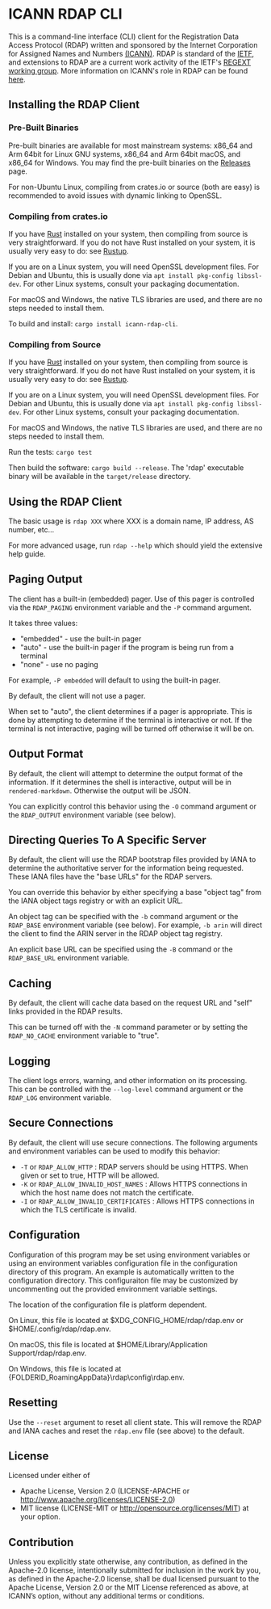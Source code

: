 ICANN RDAP CLI
==============

This is a command-line interface (CLI) client for the Registration Data Access Protocol (RDAP) written and sponsored
by the Internet Corporation for Assigned Names and Numbers [(ICANN)](https://www.icann.org). 
RDAP is standard of the [IETF](https://ietf.org/), and extensions
to RDAP are a current work activity of the IETF's [REGEXT working group](https://datatracker.ietf.org/wg/regext/documents/).
More information on ICANN's role in RDAP can be found [here](https://www.icann.org/rdap).

Installing the RDAP Client
--------------------------

### Pre-Built Binaries

Pre-built binaries are available for most mainstream systems: x86_64 and Arm 64bit for Linux GNU systems, x86_64 and Arm 64bit
macOS, and x86_64 for Windows. You may find the pre-built binaries on the [Releases](https://github.com/icann/icann-rdap/releases)
page.

For non-Ubuntu Linux, compiling from crates.io or source (both are easy) is recommended to avoid issues with dynamic linking to OpenSSL.

### Compiling from crates.io

If you have [Rust](https://www.rust-lang.org/) installed on your system, then compiling from source is
very straightforward. If you do not have Rust installed on your system, it is usually very easy to do:
see [Rustup](https://rustup.rs/).

If you are on a Linux system, you will need OpenSSL development files. For Debian and Ubuntu, this is
usually done via `apt install pkg-config libssl-dev`. For other Linux systems, consult your packaging
documentation.

For macOS and Windows, the native TLS libraries are used, and there are no steps needed to install them.

To build and install: `cargo install icann-rdap-cli`.

### Compiling from Source

If you have [Rust](https://www.rust-lang.org/) installed on your system, then compiling from source is
very straightforward. If you do not have Rust installed on your system, it is usually very easy to do:
see [Rustup](https://rustup.rs/).

If you are on a Linux system, you will need OpenSSL development files. For Debian and Ubuntu, this is
usually done via `apt install pkg-config libssl-dev`. For other Linux systems, consult your packaging
documentation.

For macOS and Windows, the native TLS libraries are used, and there are no steps needed to install them.

Run the tests: `cargo test`

Then build the software: `cargo build --release`. The 'rdap' executable binary will be available in the `target/release` directory.

Using the RDAP Client
---------------------

The basic usage is `rdap XXX` where XXX is a domain name, IP address, AS number, etc...

For more advanced usage, run `rdap --help` which should yield the extensive help guide.

Paging Output
-------------

The client has a built-in (embedded) pager. Use of this pager is controlled via the `RDAP_PAGING`
environment variable and the `-P` command argument.

It takes three values:

* "embedded" - use the built-in pager
* "auto" - use the built-in pager if the program is being run from a terminal
* "none" - use no paging

For example, `-P embedded` will default to using the built-in pager.

By default, the client will not use a pager.

When set to "auto", the client determines if a pager is appropriate. 
This is done by attempting to determine if the terminal is interactive or not. If the terminal
is not interactive, paging will be turned off otherwise it will be on.

Output Format
-------------

By default, the client will attempt to determine the output format of the information. If it determines the shell
is interactive, output will be in `rendered-markdown`. Otherwise the output will be JSON.

You can explicitly control this behavior using the `-O` command argument or the `RDAP_OUTPUT` environment variable
(see below).

Directing Queries To A Specific Server
--------------------------------------

By default, the client will use the RDAP bootstrap files provided by IANA to determine the authoritative server
for the information being requested. These IANA files have the "base URLs" for the RDAP servers.

You can override this behavior by either specifying a base "object tag" from the IANA object tags registry or with
an explicit URL.

An object tag can be specified with the `-b` command argument or the `RDAP_BASE` environment variable (see below).
For example, `-b arin` will direct the client to find the ARIN server in the RDAP object tag registry.

An explicit base URL can be specified using the `-B` command or the `RDAP_BASE_URL` environment variable.

Caching
-------

By default, the client will cache data based on the request URL and "self" links provided in the RDAP results.

This can be turned off with the `-N` command parameter or by setting the `RDAP_NO_CACHE` environment variable to "true".

Logging
-------

The client logs errors, warning, and other information on its processing. This can be controlled with the
`--log-level` command argument or the `RDAP_LOG` environment variable.

Secure Connections
------------------

By default, the client will use secure connections. The following arguments and environment variables can be used
to modify this behavior:

* `-T` or `RDAP_ALLOW_HTTP` : RDAP servers should be using HTTPS. When given or set to true, HTTP will be allowed.
* `-K` or `RDAP_ALLOW_INVALID_HOST_NAMES` : Allows HTTPS connections in which the host name does not match the certificate.
* `-I` or `RDAP_ALLOW_INVALID_CERTIFICATES` : Allows HTTPS connections in which the TLS certificate is invalid.

Configuration
-------------

Configuration of this program may be set using environment variables or 
using an environment variables configuration file in the configuration 
directory of this program. An  example is automatically written to the 
configuration directory. This configuraiton file may be customized by 
uncommenting out the provided environment variable settings.

The location of the configuration file is platform dependent.

On Linux, this file is located at $XDG_CONFIG_HOME/rdap/rdap.env or 
$HOME/.config/rdap/rdap.env.

On macOS, this file is located at 
$HOME/Library/Application Support/rdap/rdap.env.

On Windows, this file is located at
{FOLDERID_RoamingAppData}\rdap\config\rdap.env.

Resetting
---------

Use the `--reset` argument to reset all client state. This will remove the RDAP and IANA caches and
reset the `rdap.env` file (see above) to the default.


License
-------

Licensed under either of
* Apache License, Version 2.0 (LICENSE-APACHE or http://www.apache.org/licenses/LICENSE-2.0)
* MIT license (LICENSE-MIT or http://opensource.org/licenses/MIT) at your option.

Contribution
------------

Unless you explicitly state otherwise, any contribution, as defined in the Apache-2.0 license, 
intentionally submitted for inclusion in the work by you, as defined in the Apache-2.0 license, 
shall be dual licensed pursuant to the Apache License, Version 2.0 or the MIT License referenced 
as above, at ICANN’s option, without any additional terms or conditions.
